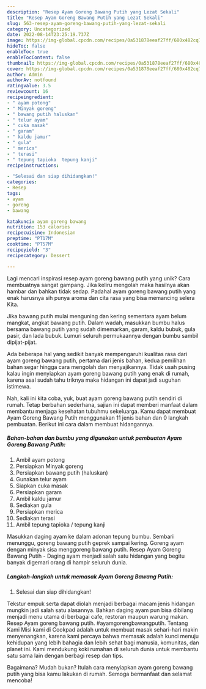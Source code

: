 ```yaml
---
description: "Resep Ayam Goreng Bawang Putih yang Lezat Sekali"
title: "Resep Ayam Goreng Bawang Putih yang Lezat Sekali"
slug: 563-resep-ayam-goreng-bawang-putih-yang-lezat-sekali
category: Uncategorized
date: 2022-08-14T23:25:19.737Z
image: https://img-global.cpcdn.com/recipes/0a531878eeaf27ff/680x482cq70/ayam-goreng-bawang-putih-foto-resep-utama.jpg
hideToc: false
enableToc: true
enableTocContent: false
thumbnail: https://img-global.cpcdn.com/recipes/0a531878eeaf27ff/680x482cq70/ayam-goreng-bawang-putih-foto-resep-utama.jpg
cover: https://img-global.cpcdn.com/recipes/0a531878eeaf27ff/680x482cq70/ayam-goreng-bawang-putih-foto-resep-utama.jpg
author: Admin
authorAv: notfound
ratingvalue: 3.5
reviewcount: 16
recipeingredient:
- " ayam potong"
- " Minyak goreng"
- " bawang putih haluskan"
- " telur ayam"
- " cuka masak"
- " garam"
- " kaldu jamur"
- " gula"
- " merica"
- " terasi"
- " tepung tapioka  tepung kanji"
recipeinstructions:

- "Selesai dan siap dihidangkan!"
categories:
- Resep
tags:
- ayam
- goreng
- bawang

katakunci: ayam goreng bawang 
nutrition: 153 calories
recipecuisine: Indonesian
preptime: "PT17M"
cooktime: "PT57M"
recipeyield: "3"
recipecategory: Dessert

---
```





Lagi mencari inspirasi resep ayam goreng bawang putih yang unik? Cara membuatnya sangat gampang. Jika keliru mengolah maka hasilnya akan hambar dan bahkan tidak sedap. Padahal ayam goreng bawang putih yang enak harusnya sih punya aroma dan cita rasa yang bisa memancing selera Kita.





Jika bawang putih mulai menguning dan kering sementara ayam belum mangkat, angkat bawang putih. Dalam wadah, masukkan bumbu halus bersama bawang putih yang sudah dimemarkan, garam, kaldu bubuk, gula pasir, dan lada bubuk. Lumuri seluruh permukaannya dengan bumbu sambil dipijat-pijat.

Ada beberapa hal yang sedikit banyak mempengaruhi kualitas rasa dari ayam goreng bawang putih, pertama dari jenis bahan, kedua pemilihan bahan segar hingga cara mengolah dan menyajikannya. Tidak usah pusing kalau ingin menyiapkan ayam goreng bawang putih yang enak di rumah, karena asal sudah tahu triknya maka hidangan ini dapat jadi suguhan istimewa.






Nah, kali ini kita coba, yuk, buat ayam goreng bawang putih sendiri di rumah. Tetap berbahan sederhana, sajian ini dapat memberi manfaat dalam membantu menjaga kesehatan tubuhmu sekeluarga. Kamu dapat membuat Ayam Goreng Bawang Putih menggunakan 11 jenis bahan dan 0 langkah pembuatan. Berikut ini cara dalam membuat hidangannya.

<!--inarticleads1-->

##### Bahan-bahan dan bumbu yang digunakan untuk pembuatan Ayam Goreng Bawang Putih:

1. Ambil  ayam potong
1. Persiapkan  Minyak goreng
1. Persiapkan  bawang putih (haluskan)
1. Gunakan  telur ayam
1. Siapkan  cuka masak
1. Persiapkan  garam
1. Ambil  kaldu jamur
1. Sediakan  gula
1. Persiapkan  merica
1. Sediakan  terasi
1. Ambil  tepung tapioka / tepung kanji


Masukkan daging ayam ke dalam adonan tepung bumbu. Sembari menunggu, goreng bawang putih geprek sampai kering. Goreng ayam dengan minyak sisa menggoreng bawang putih. Resep Ayam Goreng Bawang Putih - Daging ayam menjadi salah satu hidangan yang begitu banyak digemari orang di hampir seluruh dunia. 

<!--inarticleads2-->

##### Langkah-langkah untuk memasak Ayam Goreng Bawang Putih:


1. Selesai dan siap dihidangkan!

Tekstur empuk serta dapat diolah menjadi berbagai macam jenis hidangan mungkin jadi salah satu alasannya. Bahkan daging ayam pun bisa dibilang menjadi menu utama di berbagai cafe, restoran maupun warung makan. Resep Ayam goreng bawang putih. #ayamgorengbawangputih. Tentang Kami Misi kami di Cookpad adalah untuk membuat masak sehari-hari makin menyenangkan, karena kami percaya bahwa memasak adalah kunci menuju kehidupan yang lebih bahagia dan lebih sehat bagi manusia, komunitas, dan planet ini. Kami mendukung koki rumahan di seluruh dunia untuk membantu satu sama lain dengan berbagi resep dan tips. 

Bagaimana? Mudah bukan? Itulah cara menyiapkan ayam goreng bawang putih yang bisa kamu lakukan di rumah. Semoga bermanfaat dan selamat mencoba!
